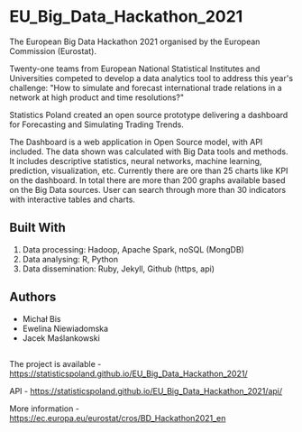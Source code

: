 # EU_Big_Data_Hackathon_2021


The European Big Data Hackathon 2021 organised by the European Commission (Eurostat).

Twenty-one teams from European National Statistical Institutes and Universities competed to develop a data analytics tool to address this year's challenge: "How to simulate and forecast international trade relations in a network at high product and time resolutions?"

Statistics Poland created an open source prototype delivering a dashboard for Forecasting and Simulating Trading Trends.


The Dashboard is a web application in Open Source model, with API included. The data shown was calculated with Big Data tools and methods. It includes descriptive statistics, neural networks, machine learning, prediction, visualization, etc.
Currently there are ore than 25 charts like KPI on the dashboard. In total there are more than 200 graphs available based on the Big Data sources. User can search through more than 30 indicators with interactive tables and charts.


## Built With
1) Data processing: Hadoop, Apache Spark, noSQL (MongDB)
2) Data analysing: R, Python
3) Data dissemination: Ruby, Jekyll, Github (https, api)

## Authors
- Michał Bis
- Ewelina Niewiadomska
- Jacek Maślankowski

##
The project is available - https://statisticspoland.github.io/EU_Big_Data_Hackathon_2021/

API - https://statisticspoland.github.io/EU_Big_Data_Hackathon_2021/api/

More information - https://ec.europa.eu/eurostat/cros/BD_Hackathon2021_en
